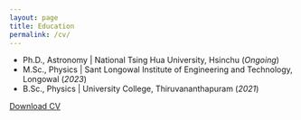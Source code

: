 ```yaml
---
layout: page
title: Education
permalink: /cv/
---
```


- Ph.D., Astronomy | National Tsing Hua University, Hsinchu (_Ongoing_)
- M.Sc., Physics | Sant Longowal Institute of Engineering and Technology, Longowal (_2023_)
- B.Sc., Physics | University College, Thiruvananthapuram (_2021_)


[Download CV](assets/CV.pdf)


